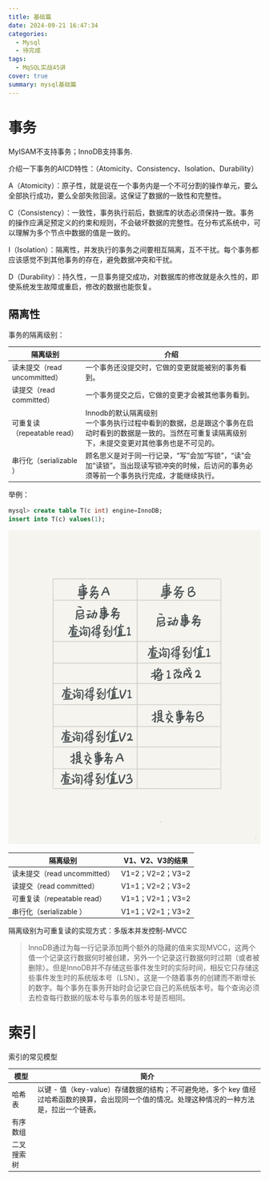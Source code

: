 ```yaml
---
title: 基础篇
date: 2024-09-21 16:47:34
categories:
  - Mysql
  - 待完成
tags:
  - MqSQL实战45讲
cover: true
summary: mysql基础篇
---
```


# 事务

MyISAM不支持事务；InnoDB支持事务.

介绍一下事务的AICD特性：（Atomicity、Consistency、Isolation、Durability）

A（Atomicity）：原子性，就是说在一个事务内是一个不可分割的操作单元，要么全部执行成功，要么全部失败回滚。这保证了数据的一致性和完整性。

C（Consistency）：一致性，事务执行前后，数据库的状态必须保持一致。事务的操作应满足预定义的约束和规则，不会破坏数据的完整性。在分布式系统中，可以理解为多个节点中数据的值是一致的。

I（Isolation）：隔离性，并发执行的事务之间要相互隔离，互不干扰。每个事务都应该感觉不到其他事务的存在，避免数据冲突和干扰。

D（Durability）：持久性，一旦事务提交成功，对数据库的修改就是永久性的，即使系统发生故障或重启，修改的数据也能恢复。

## 隔离性

事务的隔离级别：

| 隔离级别                     | 介绍                                                         |
| ---------------------------- | ------------------------------------------------------------ |
| 读未提交（read uncommitted） | 一个事务还没提交时，它做的变更就能被别的事务看到。           |
| 读提交（read committed）     | 一个事务提交之后，它做的变更才会被其他事务看到。             |
| 可重复读（repeatable read）  | Innodb的默认隔离级别<br />一个事务执行过程中看到的数据，总是跟这个事务在启动时看到的数据是一致的。当然在可重复读隔离级别下，未提交变更对其他事务也是不可见的。 |
| 串行化（serializable ）      | 顾名思义是对于同一行记录，“写”会加“写锁”，“读”会加“读锁”。当出现读写锁冲突的时候，后访问的事务必须等前一个事务执行完成，才能继续执行。 |



举例：

```sql
mysql> create table T(c int) engine=InnoDB;
insert into T(c) values(1);
```

![1](基础篇/1.png)

| 隔离级别                     | V1、V2、V3的结果 |
| ---------------------------- | ---------------- |
| 读未提交（read uncommitted） | V1=2；V2=2；V3=2 |
| 读提交（read committed）     | V1=1；V2=2；V3=2 |
| 可重复读（repeatable read）  | V1=1；V2=1；V3=2 |
| 串行化（serializable ）      | V1=1；V2=1；V3=2 |

隔离级别为可重复读的实现方式：多版本并发控制-MVCC

> InnoDB通过为每一行记录添加两个额外的隐藏的值来实现MVCC，这两个值一个记录这行数据何时被创建，另外一个记录这行数据何时过期（或者被删除）。但是InnoDB并不存储这些事件发生时的实际时间，相反它只存储这些事件发生时的系统版本号（LSN）。这是一个随着事务的创建而不断增长的数字。每个事务在事务开始时会记录它自己的系统版本号。每个查询必须去检查每行数据的版本号与事务的版本号是否相同。

# 索引

索引的常见模型

| 模型       | 简介                                                         |
| ---------- | ------------------------------------------------------------ |
| 哈希表     | 以键 - 值（key-value）存储数据的结构；不可避免地，多个 key 值经过哈希函数的换算，会出现同一个值的情况。处理这种情况的一种方法是，拉出一个链表。 |
| 有序数组   |                                                              |
| 二叉搜索树 |                                                              |

